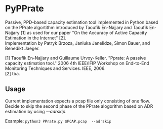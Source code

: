 # PyPPrate

Passive, PPD-based capacity estimation tool implemented in Python based on the PPrate algortithm introduced by Taoufik En-Najjary and Taoufik En-Najjary [1] as used for our paper "On the Accuracy of Active Capacity Estimation in the Internet" [2]. <br />
Implementation by Patryk Brzoza, Janluka Janelidze, Simon Bauer, and Benedikt Jaeger. 

[1] Taoufik En-Najjary and Guillaume Urvoy-Keller. "Pprate: A passive capacity estimation tool." 2006 4th IEEE/IFIP Workshop on End-to-End Monitoring Techniques and Services. IEEE, 2006. <br />
[2] tba.

## Usage

Current implementation expects a pcap file only consisting of one flow. <br />
Decide to skip the second phase of the PPrate alogorithm based on ADR estimation by using *--adrskip*.

Example: `python3 PPrate.py $PCAP.pcap  --adrskip`
